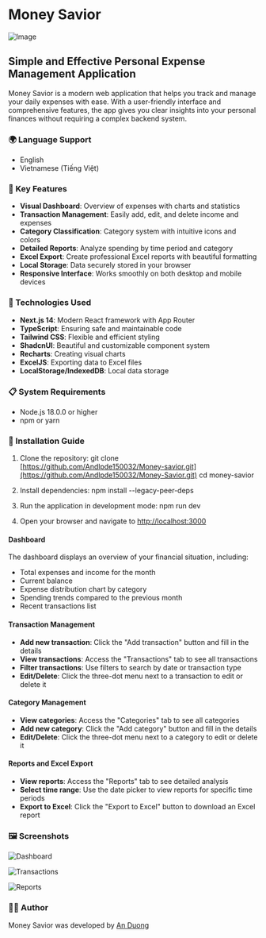 # Money Savior

![Image](https://github.com/user-attachments/assets/3b890323-480f-47ed-98d7-b9e52f008795)
## Simple and Effective Personal Expense Management Application

Money Savior is a modern web application that helps you track and manage your daily expenses with ease. With a user-friendly interface and comprehensive features, the app gives you clear insights into your personal finances without requiring a complex backend system.

### 🌍 Language Support
- English
- Vietnamese (Tiếng Việt)

### 🌟 Key Features

- **Visual Dashboard**: Overview of expenses with charts and statistics
- **Transaction Management**: Easily add, edit, and delete income and expenses
- **Category Classification**: Category system with intuitive icons and colors
- **Detailed Reports**: Analyze spending by time period and category
- **Excel Export**: Create professional Excel reports with beautiful formatting
- **Local Storage**: Data securely stored in your browser
- **Responsive Interface**: Works smoothly on both desktop and mobile devices

### 🚀 Technologies Used

- **Next.js 14**: Modern React framework with App Router
- **TypeScript**: Ensuring safe and maintainable code
- **Tailwind CSS**: Flexible and efficient styling
- **ShadcnUI**: Beautiful and customizable component system
- **Recharts**: Creating visual charts
- **ExcelJS**: Exporting data to Excel files
- **LocalStorage/IndexedDB**: Local data storage

### 📋 System Requirements

- Node.js 18.0.0 or higher
- npm or yarn

### 🔧 Installation Guide

1. Clone the repository:
git clone [https://github.com/Andlpde150032/Money-savior.git](https://github.com/Andlpde150032/Money-Savior.git)
cd money-savior
2. Install dependencies:
npm install --legacy-peer-deps
4. Run the application in development mode:
npm run dev

5. Open your browser and navigate to [http://localhost:3000](http://localhost:3000)


#### Dashboard

The dashboard displays an overview of your financial situation, including:
- Total expenses and income for the month
- Current balance
- Expense distribution chart by category
- Spending trends compared to the previous month
- Recent transactions list

#### Transaction Management

- **Add new transaction**: Click the "Add transaction" button and fill in the details
- **View transactions**: Access the "Transactions" tab to see all transactions
- **Filter transactions**: Use filters to search by date or transaction type
- **Edit/Delete**: Click the three-dot menu next to a transaction to edit or delete it

#### Category Management

- **View categories**: Access the "Categories" tab to see all categories
- **Add new category**: Click the "Add category" button and fill in the details
- **Edit/Delete**: Click the three-dot menu next to a category to edit or delete it

#### Reports and Excel Export

- **View reports**: Access the "Reports" tab to see detailed analysis
- **Select time range**: Use the date picker to view reports for specific time periods
- **Export to Excel**: Click the "Export to Excel" button to download an Excel report

### 🖼️ Screenshots

![Dashboard](https://github.com/user-attachments/assets/dfe767ab-857d-41f6-bf26-a5f8deb71310)

![Transactions](https://github.com/user-attachments/assets/038aca3f-2e10-4405-a3b0-61900b779204)

![Reports](https://github.com/user-attachments/assets/e887f525-39c2-47ed-9ff4-0e3864a77e9c)


### 👨‍💻 Author

Money Savior was developed by [An Duong](https://github.com/Andlpde150032])

